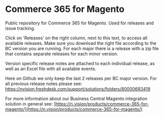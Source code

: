# Commerce 365 for Magento
Public repository for Commerce 365 for Magento. Used for releases and issue tracking.

Click on 'Releases' on the right column, next to this text, to access all available releases. Make sure you download the right file according to the BC version you are running. For each major there is a release with a zip file that contains separate releases for each minor version. 

Version specific release notes are attached to each individual release, as well as an Excel file with all available events. 

Here on Github we only keep the last 2 releases per BC major version. For all previous release notes please see: https://nvision.freshdesk.com/support/solutions/folders/80000693419

For more information about our Business Central Magento integration solution in general see: [https://n.vision/products/commerce-365-for-magento/](https://n.vision/products/commerce-365-for-magento/)
